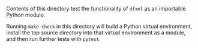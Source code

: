 Contents of this directory test the functionality of `dfxml` as an importable Python module.

Running `make check` in this directory will build a Python virtual environment, install the top source directory into that virtual environment as a module, and then run further tests with `pytest`.
